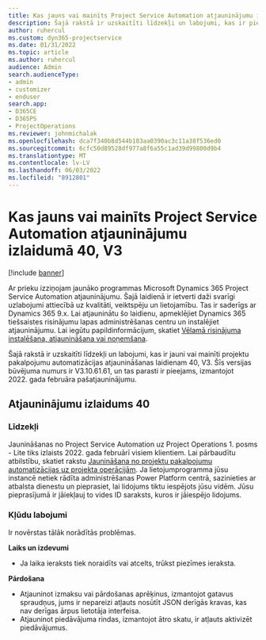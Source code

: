 ```yaml
---
title: Kas jauns vai mainīts Project Service Automation atjauninājumu izlaidumā 40, V3
description: Šajā rakstā ir uzskaitīti līdzekļi un labojumi, kas ir pieejami atjaunināšanas laidienā Microsoft Dynamics 365 Project Service Automation 40, V3.
author: ruhercul
ms.custom: dyn365-projectservice
ms.date: 01/31/2022
ms.topic: article
ms.author: ruhercul
audience: Admin
search.audienceType:
- admin
- customizer
- enduser
search.app:
- D365CE
- D365PS
- ProjectOperations
ms.reviewer: johnmichalak
ms.openlocfilehash: dca7f340b8d544b183aa0390ac3c11a38f536ed0
ms.sourcegitcommit: 6cfc50d89528df977a8f6a55c1ad39d99800d9b4
ms.translationtype: MT
ms.contentlocale: lv-LV
ms.lasthandoff: 06/03/2022
ms.locfileid: "8912801"
---
```

# <a name="whats-new-or-changed-in-project-service-automation-update-release-40-v3"></a>Kas jauns vai mainīts Project Service Automation atjauninājumu izlaidumā 40, V3

[!include [banner](../includes/psa-now-project-operations.md)]

Ar prieku izziņojam jaunāko programmas Microsoft Dynamics 365 Project Service Automation atjauninājumu. Šajā laidienā ir ietverti daži svarīgi uzlabojumi attiecībā uz kvalitāti, veiktspēju un lietojamību. Tas ir saderīgs ar Dynamics 365 9.x. Lai atjauninātu šo laidienu, apmeklējiet Dynamics 365 tiešsaistes risinājumu lapas administrēšanas centru un instalējiet atjauninājumu. Lai iegūtu papildinformācijum, skatiet [Vēlamā risinājuma instalēšana, atjaunināšana vai noņemšana](/power-platform/admin/install-remove-preferred-solution).

Šajā rakstā ir uzskaitīti līdzekļi un labojumi, kas ir jauni vai mainīti projektu pakalpojumu automatizācijas atjaunināšanas laidienam 40, V3. Šīs versijas būvējuma numurs ir V3.10.61.61, un tas parasti ir pieejams, izmantojot 2022. gada februāra pašatjauninājumu.

## <a name="update-release-40"></a>Atjauninājumu izlaidums 40

### <a name="features"></a>Līdzekļi
Jaunināšanas no Project Service Automation uz Project Operations 1. posms - Lite tiks izlaists 2022. gada februārī visiem klientiem. Lai pārbaudītu atbilstību, skatiet rakstu [Jaunināšana no projektu pakalpojumu automatizācijas uz projekta operācijām](upgrade-project-operations-non-stocked.md). Ja lietojumprogramma jūsu instancē netiek rādīta administrēšanas Power Platform centrā, sazinieties ar atbalsta dienestu un pieprasiet, lai lidojums tiktu iespējots jūsu vidēm. Jūsu pieprasījumā ir jāiekļauj to vides ID saraksts, kuros ir jāiespējo lidojums.

### <a name="bug-fixes"></a>Kļūdu labojumi

Ir novērstas tālāk norādītās problēmas.

**Laiks un izdevumi**
- Ja laika ieraksts tiek noraidīts vai atcelts, trūkst piezīmes ieraksta. 

**Pārdošana**

- Atjauninot izmaksu vai pārdošanas aprēķinus, izmantojot gatavus spraudņus, jums ir nepareizi atļauts nosūtīt JSON derīgās kravas, kas nav derīgas ārpus lietotāja interfeisa.
- Atjauninot piedāvājuma rindas, izmantojot ātro skatu, ir atļauts aktivizēt piedāvājumus.
